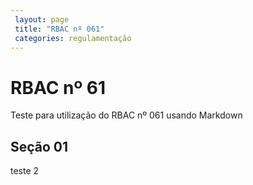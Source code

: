 ```yaml
---
 layout: page
 title: "RBAC nº 061"
 categories: regulamentação
---
```


# RBAC nº 61

Teste para utilização do RBAC nº 061 usando Markdown

## Seção 01 ##

teste 2

